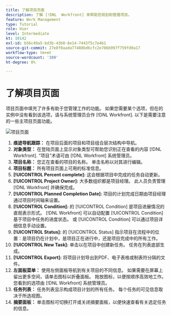 ```yaml
---
title: 了解项目页面
description: 了解 [!DNL  Workfront] 来帮助您规划和管理项目。
feature: Work Management
type: Tutorial
role: User
level: Intermediate
kt: 10142
exl-id: b56c49a5-bd3b-43b0-8e14-7443f5c7e4b1
source-git-commit: 27e8f0aada77488bd6cfc2e786b997f759fd0a17
workflow-type: tm+mt
source-wordcount: '389'
ht-degree: 0%

---
```


# 了解项目页面

项目页面中填充了许多有助于您管理工作的功能。 如果您需要某个选项，但在的实例中没有看到该选项，请与系统管理员合作 [!DNL Workfront]. 以下是需要注意的一些主项目页面功能。

![项目页面](assets/project-page-graphic-for-planner.png)

1. **痕迹导航跟踪：** 在项目后面的项目和项目组合层次结构中导航。
2. **对象类型：** 在登陆页面上显示对象类型可帮助您识别正在查看的内容 [!DNL Workfront]. “项目”术语可由 [!DNL Workfront] 系统管理员。
3. **项目名称：** 您正在查看的项目的名称。 单击名称以对其进行编辑。
4. **项目标题：** 所有项目页面上可用的标准信息。
5. **[!UICONTROL Percent complete]:** 这会根据项目中完成的任务自动更新。
6. **[!UICONTROL Project Owner]:** 大多数组织都是项目经理。 此人员负责管理 [!DNL Workfront] 并确保完成。
7. **[!UICONTROL Planned Completion Date]:** 项目的计划完成日期由项目经理通过项目时间轴来设置。
8. **[!UICONTROL Condition]:** 的 [!UICONTROL Condition] 是项目进展情况的直观表示形式。 [!DNL Workfront] 可以自动配置 [!UICONTROL Condition] 基于项目中任务的进度状态。 或 [!UICONTROL Condition] 可以通过项目详细信息手动设置。
9. **[!UICONTROL Status]:** 的 [!UICONTROL Status] 指示项目在流程中的位置：是项目仍在计划中，是项目正在进行中，还是项目完成中的所有工作。
10. **[!UICONTROL New Task]:** 单击以在项目中创建新任务。 任务在列表底部生成。
11. **[!UICONTROL Export]:** 将项目计划导出到PDF、电子表格或制表符分隔的文件。
12. **左面板菜单：** 使用左侧面板导航到有关项目的不同信息。 如果需要在屏幕上留出更多空间，请单击图标以折叠面板。 拖放图标，以便按顺序高效地工作。 您看到的选项由 [!DNL Workfront] 系统管理员。
13. **任务列表：** 任务列表显示构成项目计划的所有任务。 每个任务的可见信息取决于所选视图。
14. **摘要面板：** 单击图标可切换打开或关闭摘要面板，以便快速查看有关选定任务的信息。
